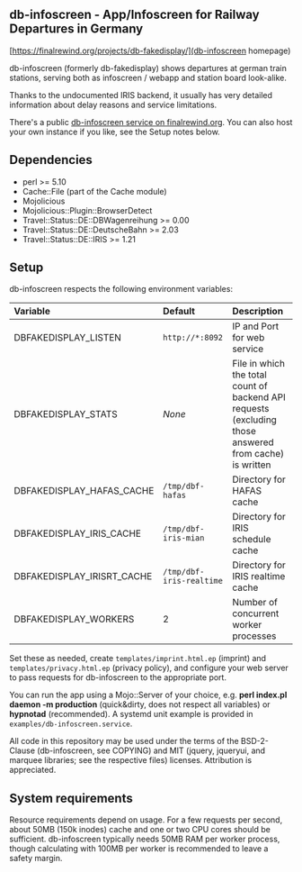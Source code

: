 db-infoscreen - App/Infoscreen for Railway Departures in Germany
---

[https://finalrewind.org/projects/db-fakedisplay/](db-infoscreen homepage)

db-infoscreen (formerly db-fakedisplay) shows departures at german train
stations, serving both as infoscreen / webapp and station board look-alike.

Thanks to the undocumented IRIS backend, it usually has very detailed
information about delay reasons and service limitations.

There's a public [db-infoscreen service on
finalrewind.org](https://dbf.finalrewind.org/). You can also host your own
instance if you like, see the Setup notes below.


Dependencies
---

 * perl >= 5.10
 * Cache::File (part of the Cache module)
 * Mojolicious
 * Mojolicious::Plugin::BrowserDetect
 * Travel::Status::DE::DBWagenreihung >= 0.00
 * Travel::Status::DE::DeutscheBahn >= 2.03
 * Travel::Status::DE::IRIS >= 1.21

Setup
---

db-infoscreen respects the following environment variables:

| Variable | Default | Description |
| :------- | :------ | :---------- |
| DBFAKEDISPLAY\_LISTEN | `http://*:8092` | IP and Port for web service |
| DBFAKEDISPLAY\_STATS | _None_ | File in which the total count of backend API requests (excluding those answered from cache) is written |
| DBFAKEDISPLAY\_HAFAS\_CACHE | `/tmp/dbf-hafas` | Directory for HAFAS cache |
| DBFAKEDISPLAY\_IRIS\_CACHE | `/tmp/dbf-iris-mian` | Directory for IRIS schedule cache |
| DBFAKEDISPLAY\_IRISRT\_CACHE | `/tmp/dbf-iris-realtime` | Directory for IRIS realtime cache |
| DBFAKEDISPLAY\_WORKERS | 2 | Number of concurrent worker processes |

Set these as needed, create `templates/imprint.html.ep` (imprint) and
`templates/privacy.html.ep` (privacy policy), and configure your web server to
pass requests for db-infoscreen to the appropriate port.

You can run the app using a Mojo::Server of your choice, e.g.  **perl
index.pl daemon -m production** (quick&dirty, does not respect all variables)
or **hypnotad** (recommended). A systemd unit example is provided in
`examples/db-infoscreen.service`.

All code in this repository may be used under the terms of the BSD-2-Clause
(db-infoscreen, see COPYING) and MIT (jquery, jqueryui, and marquee libraries;
see the respective files) licenses.  Attribution is appreciated.

System requirements
---

Resource requirements depend on usage. For a few requests per second, about
50MB (150k inodes) cache and one or two CPU cores should be sufficient.
db-infoscreen typically needs 50MB RAM per worker process, though calculating
with 100MB per worker is recommended to leave a safety margin.
